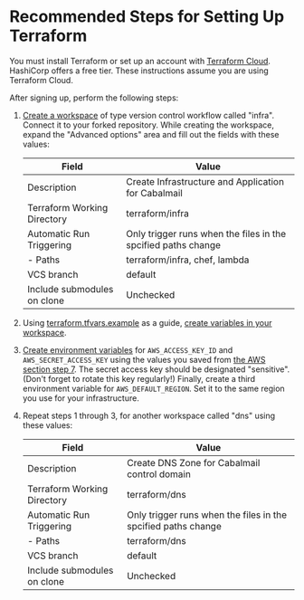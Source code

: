 # Recommended Steps for Setting Up Terraform

You must install Terraform or set up an account with [Terraform Cloud](https://app.terraform.io/signup/account). HashiCorp offers a free tier. These instructions assume you are using Terraform Cloud.

After signing up, perform the following steps:

1. [Create a workspace](https://learn.hashicorp.com/tutorials/terraform/cloud-workspace-create?in=terraform/cloud-get-started) of type version control workflow called "infra". Connect it to your forked repository. While creating the workspace, expand the "Advanced options" area and fill out the fields with these values:

    | Field                       | Value                                                         |
    | --------------------------- | ------------------------------------------------------------- |
    | Description                 | Create Infrastructure and Application for Cabalmail           |
    | Terraform Working Directory | terraform/infra                                               |
    | Automatic Run Triggering    | Only trigger runs when the files in the spcified paths change |
    | - Paths                     | terraform/infra, chef, lambda                                 |
    | VCS branch                  | default                                                       |
    | Include submodules on clone | Unchecked                                                     |

2. Using [terraform.tfvars.example](./terraform.tfvars.example) as a guide, [create variables in your workspace](https://learn.hashicorp.com/tutorials/terraform/cloud-workspace-configure?in=terraform/cloud-get-started).

3. [Create environment variables](https://learn.hashicorp.com/tutorials/terraform/cloud-workspace-configure?in=terraform/cloud-get-started) for `AWS_ACCESS_KEY_ID` and `AWS_SECRET_ACCESS_KEY` using the values you saved from [the AWS section step 7](./aws.md). The secret access key should be designated "sensitive". (Don't forget to rotate this key regularly!) Finally, create a third environment variable for `AWS_DEFAULT_REGION`. Set it to the same region you use for your infrastructure.

4. Repeat steps 1 through 3, for another workspace called "dns" using these values:

    | Field                       | Value                                                         |
    | --------------------------- | ------------------------------------------------------------- |
    | Description                 | Create DNS Zone for Cabalmail control domain                  |
    | Terraform Working Directory | terraform/dns                                                 |
    | Automatic Run Triggering    | Only trigger runs when the files in the spcified paths change |
    | - Paths                     | terraform/dns                                                 |
    | VCS branch                  | default                                                       |
    | Include submodules on clone | Unchecked                                                     |
